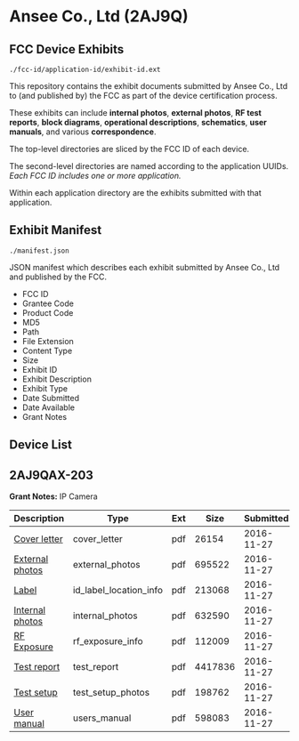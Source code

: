 # Ansee Co., Ltd (2AJ9Q)
## FCC Device Exhibits

```
./fcc-id/application-id/exhibit-id.ext
```

This repository contains the exhibit documents submitted by Ansee Co., Ltd to (and published by) the FCC as part of the device certification process.

These exhibits can include **internal photos**, **external photos**, **RF test reports**, **block diagrams**, **operational descriptions**, **schematics**, **user manuals**, and various **correspondence**.

The top-level directories are sliced by the FCC ID of each device.

The second-level directories are named according to the application UUIDs. *Each FCC ID includes one or more application.*

Within each application directory are the exhibits submitted with that application. 

## Exhibit Manifest

```
./manifest.json
```

JSON manifest which describes each exhibit submitted by Ansee Co., Ltd and published by the FCC.

- FCC ID
- Grantee Code
- Product Code
- MD5
- Path
- File Extension
- Content Type
- Size
- Exhibit ID
- Exhibit Description
- Exhibit Type
- Date Submitted
- Date Available
- Grant Notes

## Device List
## 2AJ9QAX-203
**Grant Notes:** IP Camera

| Description | Type | Ext | Size | Submitted | Available |
| ----------- | ---- | --- | ---- | --------- | --------- |
| [Cover letter](2AJ9QAX-203/6a7fcf832b0087508abdaead3539dddd/3208634.pdf) | cover_letter | pdf | 26154 | 2016-11-27 | 2016-11-27 |
| [External photos](2AJ9QAX-203/6a7fcf832b0087508abdaead3539dddd/3208635.pdf) | external_photos | pdf | 695522 | 2016-11-27 | 2016-11-27 |
| [Label](2AJ9QAX-203/6a7fcf832b0087508abdaead3539dddd/3208636.pdf) | id_label_location_info | pdf | 213068 | 2016-11-27 | 2016-11-27 |
| [Internal photos](2AJ9QAX-203/6a7fcf832b0087508abdaead3539dddd/3208637.pdf) | internal_photos | pdf | 632590 | 2016-11-27 | 2016-11-27 |
| [RF Exposure](2AJ9QAX-203/6a7fcf832b0087508abdaead3539dddd/3208639.pdf) | rf_exposure_info | pdf | 112009 | 2016-11-27 | 2016-11-27 |
| [Test report](2AJ9QAX-203/6a7fcf832b0087508abdaead3539dddd/3208641.pdf) | test_report | pdf | 4417836 | 2016-11-27 | 2016-11-27 |
| [Test setup](2AJ9QAX-203/6a7fcf832b0087508abdaead3539dddd/3208642.pdf) | test_setup_photos | pdf | 198762 | 2016-11-27 | 2016-11-27 |
| [User manual](2AJ9QAX-203/6a7fcf832b0087508abdaead3539dddd/3208643.pdf) | users_manual | pdf | 598083 | 2016-11-27 | 2016-11-27 |
